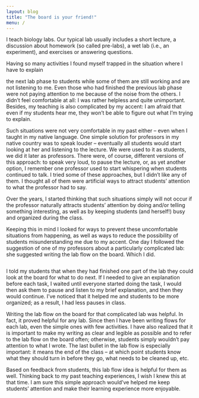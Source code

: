 ```yaml
---
layout: blog
title: "The board is your friend!"
menu: /
---
```


I teach biology labs. Our typical lab usually includes a short lecture, a discussion about homework
(so called pre-labs), a wet lab (i.e., an experiment), and exercises or answering questions.
<!--more-->Having so many activities I found myself trapped in the situation where I have to explain
the next lab phase to students while some of them are still working and are not listening to me.
Even those who had finished the previous lab phase were not paying attention to me because of the
noise from the others. I didn’t feel comfortable at all: I was rather helpless and quite
unimportant. Besides, my teaching is also complicated by my accent: I am afraid that even if my
students hear me, they won’t be able to figure out what I’m trying to explain.

Such situations were not very comfortable in my past either – even when I taught in my native
language. One simple solution for professors in my native country was to speak louder – eventually
all students would start looking at her and listening to the lecture. We were used to it as
students, we did it later as professors. There were, of course, different versions of this approach:
to speak very loud, to pause the lecture, or, as yet another option, I remember one professor used
to start whispering when students continued to talk. I tried some of these approaches, but I didn’t
like any of them. I thought all of them were artificial ways to attract students’ attention to what
the professor had to say.

Over the years, I started thinking that such situations simply will not occur if the professor
naturally attracts students’ attention by doing and/or telling something interesting, as well as by
keeping students (and herself!) busy and organized during the class.

Keeping this in mind I looked for ways to prevent these uncomfortable situations from happening, as
well as ways to reduce the possibility of students misunderstanding me due to my accent. One day I
followed the suggestion of one of my professors about a particularly complicated lab: she suggested
writing the lab flow on the board. Which I did.

<img src="{{ '/assets/content/blog/board1.jpg' | relative_url }}" class="border-0 img-fluid mx-auto d-block" alt="">

I told my students that when they had finished one part of the lab they could look at the board for
what to do next. If I needed to give an explanation before each task, I waited until everyone
started doing the task, I would then ask them to pause and listen to my brief explanation, and then
they would continue. I’ve noticed that it helped me and students to be more organized; as a result,
I had less pauses in class.

Writing the lab flow on the board for that complicated lab was helpful. In fact, it proved helpful
for any lab. Since then I have been writing flows for each lab, even the simple ones with few
activities. I have also realized that it is important to make my writing as clear and legible as
possible and to refer to the lab flow on the board often; otherwise, students simply wouldn’t pay
attention to what I wrote. The last bullet in the lab flow is especially important: it means the end
of the class – at which point students know what they should turn in before they go, what needs to
be cleaned up, etc.

Based on feedback from students, this lab flow idea is helpful for them as well. Thinking back to my
past teaching experiences, I wish I knew this at that time. I am sure this simple approach would’ve
helped me keep students’ attention and make their learning experience more enjoyable.
